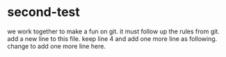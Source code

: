 # second-test
we work together to make a fun on git.
it must follow up the rules from git.
add a new line to this file.
keep line 4 and add one more line as following.
change to add one more line here.
